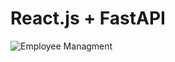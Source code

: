 # React.js + FastAPI

![Employee Managment](https://user-images.githubusercontent.com/55646472/208231636-800e7898-4715-4c72-80de-356c4f6bfbd9.png)
